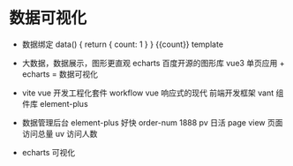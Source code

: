 # 数据可视化
- 数据绑定
    data() {
        return {
            count: 1
        }
    }
    {{count}} template
- 大数据，数据展示，图形更直观 echarts 百度开源的图形库
    vue3 单页应用 + echarts = 数据可视化
- vite vue 开发工程化套件 workflow
    vue 响应式的现代 前端开发框架
    vant 组件库 element-plus

- 数据管理后台
    element-plus 好快
    order-num 1888
    pv  日活    page view   页面访问总量
    uv  访问人数 

- echarts  可视化
